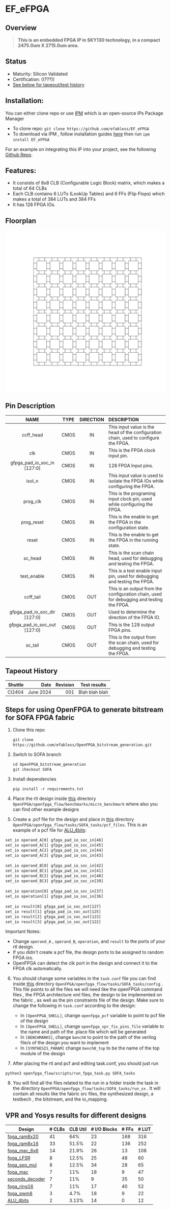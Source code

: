 # EF_eFPGA

## Overview

> **This is an embedded FPGA IP in SKY130 technology, in a compact 2475.0um X 2715.0um area.**

## Status

*  Maturity: Silicon Validated
*  Certification: ((???))
*  [See below for tapeout/test history](#tapeout-history)


## Installation:

You can either clone repo or use [IPM](https://github.com/efabless/IPM "IPM") which is an open-source IPs Package Manager

- To clone repo: `git clone https://github.com/efabless/EF_eFPGA`
- To download via IPM , follow installation guides [here](https://github.com/efabless/IPM/blob/main/README.md "here") then run `ipm install EF_eFPGA`

For an example on integrating this IP into your project, see the following [Github Repo](https://github.com/efabless/clear).

## Features:

- It consists of 8x8 CLB (Configurable Logic Block) matrix, which makes a total of 64 CLBs
- Each CLB contains 6 LUTs (LookUp Tables) and 6 FFs (Flip Flops) which makes a total of 384 LUTs and 384 FFs
- It has 128 FPGA IOs.

## Floorplan

![](./doc/PNG/FPGA88_FLAT_HD_SKY_Render.png)

## Pin Description

|   NAME | TYPE | DIRECTION | DESCRIPTION   |
| :---: | :---: | :---: | :--- |
|   ccff_head | CMOS | IN | This input value is the head of the configuration chain, used to configure the FPGA.   |
|   clk | CMOS | IN | This is the FPGA clock input pin.   |
|   gfpga_pad_io_soc_in [127:0] | CMOS | IN | 128 FPGA Input pins.   |
|   isol_n | CMOS | IN | This input value is used to isolate the FPGA IOs while configuring the FPGA.   |
|   prog_clk | CMOS | IN | This is the programing input clock pin, used while configuring the FPGA.   |
|   prog_reset | CMOS | IN | This is the enable to get the FPGA in the configuration state.   |
|   reset | CMOS | IN | This is the enable to get the FPGA in the running state.   |
|   sc_head | CMOS | IN | This is the scan chain head, used for debugging and testing the FPGA.   |
|   test_enable | CMOS | IN | This is a test enable input pin, used for debugging and testing the FPGA.   |
|   ccff_tail | CMOS | OUT | This is an output from the configuration chain, used for debugging and testing the FPGA.   |
|   gfpga_pad_io_soc_dir [127:0] | CMOS | OUT | Used to determine the direction of the FPGA IO.   |
|   gfpga_pad_io_soc_out [127:0] | CMOS | OUT | This is the 128 output FPGA pins.    |
|   sc_tail | CMOS | OUT | This is the output from the scan chain, used for debugging and testing the FPGA.   |

## Tapeout History

|   Shuttle | Date      | Revision | Test results   |
|----------:|----------:|---------:|----------------|
| CI2404    | June 2024 | 001      | Blah blah blah |



## Steps for using OpenFPGA to generate bitstream for SOFA FPGA fabric

1. Clone this repo
   ```
   git clone https://github.com/efabless/OpenFPGA_bitstream_generation.git
   ```
  
2. Switch to SOFA branch
   ```
   cd OpenFPGA_bitstream_generation
   git checkout SOFA
   ```
3. Install dependencies
   ```
   pip install -r requirements.txt
   ```
5. Place the rtl design inside [this](https://github.com/efabless/OpenFPGA_bitstream_generation/tree/SOFA/openfpga_flow/benchmarks/micro_benchmark) directory ```OpenFPGA/openfpga_flow/benchmarks/micro_benchmark``` where also you can find other example designs
6. Create a .pcf file for the design and place in [this](https://github.com/efabless/OpenFPGA_bitstream_generation/tree/SOFA/openfpga_flow/tasks/SOFA_tasks/pcf_files) directory ```OpenFPGA/openfpga_flow/tasks/SOFA_tasks/pcf_files```. This is an example of a pcf file for [ALU_4bits](https://github.com/efabless/OpenFPGA_bitstream_generation/blob/SOFA/openfpga_flow/benchmarks/micro_benchmark/ALU_4bits.v):
```
set_io operand_A[0] gfpga_pad_io_soc_in[46]
set_io operand_A[1] gfpga_pad_io_soc_in[45]
set_io operand_A[2] gfpga_pad_io_soc_in[44]
set_io operand_A[3] gfpga_pad_io_soc_in[43]

set_io operand_B[0] gfpga_pad_io_soc_in[42]
set_io operand_B[1] gfpga_pad_io_soc_in[41]
set_io operand_B[2] gfpga_pad_io_soc_in[40]
set_io operand_B[3] gfpga_pad_io_soc_in[39]

set_io operation[0] gfpga_pad_io_soc_in[37]
set_io operation[1] gfpga_pad_io_soc_in[36]

set_io result[0] gfpga_pad_io_soc_out[127]
set_io result[1] gfpga_pad_io_soc_out[125]
set_io result[2] gfpga_pad_io_soc_out[123]
set_io result[3] gfpga_pad_io_soc_out[122]
```
Important Notes: 
* Change ``operand_A`` , ``operand_B``, ``operation``, and ``result`` to the ports of your rtl design.  
* If you didn't create a pcf file, the design ports to be assigned to random FPGA ios. 
* OpenFPGA can detect the clk port in the design and connect it to the FPGA clk automatically.
       
6. You should change some variables in the ``task.conf`` file you can find inside [this](https://github.com/efabless/OpenFPGA_bitstream_generation/tree/SOFA/openfpga_flow/tasks/SOFA_tasks/config) directory ``OpenFPGA/openfpga_flow/tasks/SOFA_tasks/config`` . This file points to all the files we will need like the openFPGA command files , the FPGA architecture xml files, the design to be implemented on the fabric , as well as the pin constraints file of the design. 
Make sure to change the following in ``task.conf`` according to the design:
    - In ``[OpenFPGA_SHELL]``, change ``openfpga_pcf`` variable to point to pcf file of the design 
    - In ``[OpenFPGA_SHELL]``, change ``openfpga_vpr_fix_pins_file`` variable to the name and path of the .place file which will be generated
    - In ``[BENCHMARKS]``, change ``bench0`` to point to the path of the verilog file/s of the design you want to implement 
    - In ``[SYNTHESIS_PARAM]`` change ``bench0_top`` to be the name of the top module of the design 

7. After placing the rtl and pcf and editing task.conf, you should just run 
```
python3 openfpga_flow/scripts/run_fpga_task.py SOFA_tasks
```
8. You will find all the files related to the run in a folder inside the task in the directory ``OpenFPGA/openfpga_flow/tasks/SOFA_tasks/run_xx`` . It will contain all results like the fabric src files, the synthesized design, a testbech , the bitstream, and the io_mapping.

## VPR and Yosys results for different designs   

|   Design        | # CLBs  | CLB Util |# I/O Blocks | # FFs | # LUT |
| --------------- | ----------- |-------- |--------- |-------|----------|
| [fpga_ram8x20](https://github.com/efabless/OpenFPGA_bitstream_generation/blob/SOFA/openfpga_flow/benchmarks/micro_benchmark/fpga_ram8x20.v)    | 41          |64%| 23        | 168 | 316 |
| [fpga_ram8x16](https://github.com/efabless/OpenFPGA_bitstream_generation/blob/SOFA/openfpga_flow/benchmarks/micro_benchmark/fpga_ram8x16.v)    | 33          | 51.5%|22        | 136 | 252 |
| [fpga_mac_6x6](https://github.com/efabless/OpenFPGA_bitstream_generation/blob/SOFA/openfpga_flow/benchmarks/micro_benchmark/fpga_mac_6x6.v)    | 14          | 21.9%|26        | 13 | 108 |
| [fpga_LFSR](https://github.com/efabless/OpenFPGA_bitstream_generation/blob/SOFA/openfpga_flow/benchmarks/micro_benchmark/fpga_LFSR.v)       | 8           | 12.5%|25        | 48 | 60 |
| [fpga_seq_mul](https://github.com/efabless/OpenFPGA_bitstream_generation/blob/SOFA/openfpga_flow/benchmarks/micro_benchmark/fpga_seq_mul.v)    | 8           |12.5%| 34        | 28 | 65 |
| [fpga_mac](https://github.com/efabless/OpenFPGA_bitstream_generation/blob/SOFA/openfpga_flow/benchmarks/micro_benchmark/fpga_mac.v)        | 7           | 11%| 18        | 9 | 47 |
| [seconds_decoder](https://github.com/efabless/OpenFPGA_bitstream_generation/blob/SOFA/openfpga_flow/benchmarks/micro_benchmark/seconds_decoder.v) | 7           |11%| 9         | 35 | 50 |
| [fpga_ring16](https://github.com/efabless/OpenFPGA_bitstream_generation/blob/SOFA/openfpga_flow/benchmarks/micro_benchmark/fpga_ring16.v)     | 7           |11%| 17        | 40 | 52 |
| [fpga_pwm8](https://github.com/efabless/OpenFPGA_bitstream_generation/blob/SOFA/openfpga_flow/benchmarks/micro_benchmark/fpga_pwm8.v)       | 3           |4.7%| 18        | 9 | 22 |
| [ALU_4bits](https://github.com/efabless/OpenFPGA_bitstream_generation/blob/SOFA/openfpga_flow/benchmarks/micro_benchmark/ALU_4bits.v)       | 2           |3.13%| 14        | 0 | 12 |
